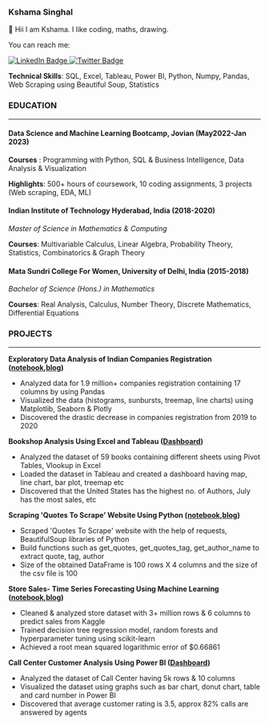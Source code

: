 ### Kshama Singhal
<!--
**kshama234/kshama234** is a ✨ _special_ ✨ repository because its `README.md` (this file) appears on your GitHub profile.

Here are some ideas to get you started:

- 🔭 I’m currently working on ...
- 🌱 I’m currently learning ...
- 👯 I’m looking to collaborate on ...
- 🤔 I’m looking for help with ...
-  Ask me about ...
- 📫 How to reach me: ...
- 😄 Pronouns: ...
- ⚡ Fun fact: ...
-->
💬 Hii I am Kshama.
I like coding, maths, drawing.

You can reach me:

<div id="badges">
  <a href="https://www.linkedin.com/in/singhalkshama4343/">
    <img src="https://img.shields.io/badge/LinkedIn-blue?style=for-the-badge&logo=linkedin&logoColor=white" alt="LinkedIn Badge"/>
  </a>
  <a href="https://medium.com/@kshamasinghal">
    <img src="https://img.shields.io/badge/Medium-black?style=for-the-badge&logo=medium&logoColor=white" alt="Twitter Badge"/>
  </a>
</div>


**Technical Skills**: SQL, Excel, Tableau, Power BI, Python, Numpy, Pandas, Web Scraping using Beautiful Soup, Statistics



### **EDUCATION**

--------------------------------------------------------------------------------------------------------------------------------------------------------------------
 #### **Data Science and Machine Learning Bootcamp, Jovian**                                                                                       (May2022-Jan 2023)                                                                                                                              
**Courses** :  Programming with Python, SQL & Business Intelligence, Data Analysis & Visualization

**Highlights**: 500+ hours of coursework, 10 coding assignments, 3 projects (Web scraping, EDA, ML)

 #### **Indian Institute of Technology Hyderabad, India**                                                                                                   (2018-2020)
*Master of Science in Mathematics & Computing*

**Courses**: Multivariable Calculus, Linear Algebra, Probability Theory, Statistics, Combinatorics & Graph Theory

#### **Mata Sundri College For Women, University of Delhi, India**                                                                                          (2015-2018)
*Bachelor of Science (Hons.) in Mathematics*

**Courses**: Real Analysis, Calculus, Number Theory, Discrete Mathematics, Differential Equations
 
### **PROJECTS**

-----------------------------------------------------------------------------------------------------------------------------------------------------------------------
**Exploratory Data Analysis of Indian Companies Registration ([notebook](https://jovian.ai/singhalkshama4343/exploratory-data-analysis-project),[blog](https://blog.jovian.ai/exploratory-data-analysis-of-indian-companies-registration-a7f042a676ca))**
<ul>
<li>Analyzed data for 1.9 million+ companies registration containing 17 columns by using Pandas</li>
<li>Visualized the data (histograms, sunbursts, treemap, line charts) using Matplotlib, Seaborn & Plotly</li>
<li>Discovered the drastic decrease in companies registration from 2019 to 2020</li>
</ul> 

**Bookshop Analysis Using Excel and Tableau ([Dashboard](https://public.tableau.com/app/profile/kshama.singhal/viz/BookShop_16578010432460/Dashboard1))**
<ul><li>Analyzed the dataset of 59 books containing different sheets using Pivot Tables, Vlookup in Excel</li>
<li>Loaded the dataset in Tableau and created a dashboard having map, line chart, bar plot, treemap etc</li> 
<li>Discovered that the United States has the highest no. of Authors, July  has the most sales, etc</li>
</ul>

**Scraping 'Quotes To Scrape' Website Using Python ([notebook](https://jovian.ai/singhalkshama4343/web-scraping-project),[blog](https://medium.com/jovianml/scraping-quotes-to-scrape-website-using-python-c8a616b2))**
<ul>
<li>Scraped 'Quotes To Scrape' website with the help of requests, BeautifulSoup libraries of Python</li>
<li>Build functions such as get_quotes, get_quotes_tag, get_author_name to extract quote, tag, author</li>
<li>Size of the obtained DataFrame is 100 rows X 4 columns and the size of the csv file is 100</li>
</ul> 

**Store Sales- Time Series Forecasting Using Machine Learning ([notebook](https://jovian.ai/singhalkshama4343/project3),[blog](https://medium.com/jovianml/store-sales-time-series-forecasting-using-machine-learning-90ecc58c43e4))**
<ul>
<li>Cleaned & analyzed store dataset with 3+ million rows & 6 columns to predict sales from Kaggle</li>
<li>Trained decision tree regression model, random forests and hyperparameter tuning using scikit-learn</li>
<li>Achieved a root mean squared logarithmic error of $0.66861</li>
 </ul>
 
 **Call Center Customer Analysis Using Power BI ([Dashboard](https://github.com/kshama234/Call-Center-Customer-Analysis-Using-Power-BI))**
<ul><li>Analyzed the dataset of Call Center having 5k rows & 10 columns </li>
<li>Visualized the dataset using graphs such as bar chart, donut chart, table and card number in Power BI</li> 
<li>Discovered that average customer rating is 3.5, approx 82% calls are answered by agents</li>
</ul>
